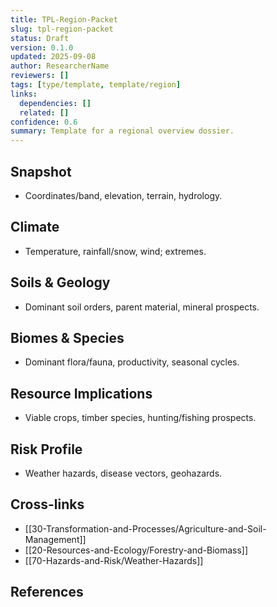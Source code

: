 ```yaml
---
title: TPL-Region-Packet
slug: tpl-region-packet
status: Draft
version: 0.1.0
updated: 2025-09-08
author: ResearcherName
reviewers: []
tags: [type/template, template/region]
links:
  dependencies: []
  related: []
confidence: 0.6
summary: Template for a regional overview dossier.
---
```

## Snapshot
- Coordinates/band, elevation, terrain, hydrology.

## Climate
- Temperature, rainfall/snow, wind; extremes.

## Soils & Geology
- Dominant soil orders, parent material, mineral prospects.

## Biomes & Species
- Dominant flora/fauna, productivity, seasonal cycles.

## Resource Implications
- Viable crops, timber species, hunting/fishing prospects.

## Risk Profile
- Weather hazards, disease vectors, geohazards.

## Cross-links
- [[30-Transformation-and-Processes/Agriculture-and-Soil-Management]]
- [[20-Resources-and-Ecology/Forestry-and-Biomass]]
- [[70-Hazards-and-Risk/Weather-Hazards]]

## References

